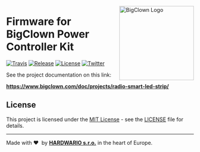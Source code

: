 <a href="https://www.bigclown.com/"><img src="https://bigclown.sirv.com/logo.png" width="200" alt="BigClown Logo" align="right"></a>

# Firmware for BigClown Power Controller Kit

[![Travis](https://img.shields.io/travis/bigclownlabs/bcf-radio-power-controller/master.svg)](https://travis-ci.org/bigclownlabs/bcf-radio-power-controller)
[![Release](https://img.shields.io/github/release/bigclownlabs/bcf-radio-power-controller.svg)](https://github.com/bigclownlabs/bcf-radio-power-controller/releases)
[![License](https://img.shields.io/github/license/bigclownlabs/bcf-radio-power-controller.svg)](https://github.com/bigclownlabs/bcf-radio-power-controller/blob/master/LICENSE)
[![Twitter](https://img.shields.io/twitter/follow/BigClownLabs.svg?style=social&label=Follow)](https://twitter.com/BigClownLabs)

See the project documentation on this link:

**https://www.bigclown.com/doc/projects/radio-smart-led-strip/**

## License

This project is licensed under the [MIT License](https://opensource.org/licenses/MIT/) - see the [LICENSE](LICENSE) file for details.

---

Made with &#x2764;&nbsp; by [**HARDWARIO s.r.o.**](https://www.hardwario.com/) in the heart of Europe.
